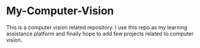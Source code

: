 # My-Computer-Vision
This is a computer vision related repository. I use this repo as my learning assistance platform and finally hope to add few projects related to computer vision.
